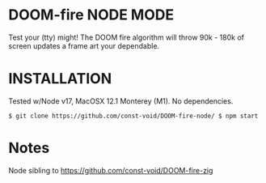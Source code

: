 # DOOM-fire NODE MODE
Test your (tty) might! The DOOM fire algorithm will throw 90k - 180k of screen updates a frame art your dependable.

# INSTALLATION
Tested w/Node v17, MacOSX 12.1 Monterey (M1).  No dependencies.

`
$ git clone https://github.com/const-void/DOOM-fire-node/
$ npm start
`

# Notes
Node sibling to https://github.com/const-void/DOOM-fire-zig


